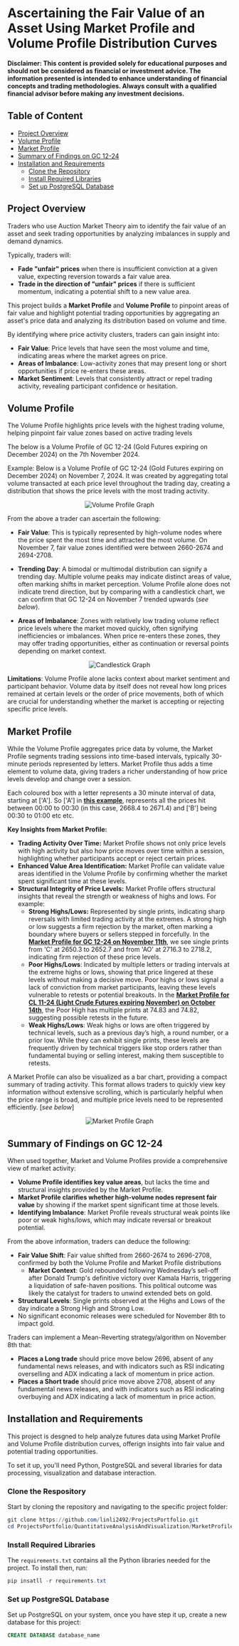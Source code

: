 # Ascertaining the Fair Value of an Asset Using Market Profile and Volume Profile Distribution Curves

**Disclaimer: This content is provided solely for educational purposes and should not be considered as financial or investment advice. The information presented is intended to enhance understanding of financial concepts and trading methodologies. Always consult with a qualified financial advisor before making any investment decisions.**

## Table of Content
- [Project Overview](#project-overview)
- [Volume Profile](#volume-profile)
- [Market Profile](#market-profile)
- [Summary of Findings on GC 12-24](#summary-of-findings-on-gc-12-24)
- [Installation and Requirements](#installation-and-requirements)
  - [Clone the Repository](#clone-the-repository)
  - [Install Required Libraries](#install-required-libraries)
  - [Set up PostgreSQL Database](#set-up-postgresql-database)

## Project Overview
Traders who use Auction Market Theory aim to identify the fair value of an asset and seek trading opportunities by analyzing imbalances in supply and demand dynamics.

Typically, traders will:
- **Fade "unfair" prices** when there is insufficient conviction at a given value, expecting reversion towards a fair value area.
- **Trade in the direction of "unfair" prices** if there is sufficient momentum, indicating a potential shift to a new value area.

This project builds a **Market Profile** and **Volume Profile** to pinpoint areas of fair value and highlight potential trading opportunities by aggregating an asset's price data and analyzing its distribution based on volume and time. 

By identifying where price activity clusters, traders can gain insight into: 
- **Fair Value**: Price levels that have seen the most volume and time, indicating areas where the market agrees on price.  
- **Areas of Imbalance**: Low-activity zones that may present long or short opportunities if price re-enters these areas. 
- **Market Sentiment**: Levels that consistently attract or repel trading activity, revealing participant confidence or hesitation. 

## Volume Profile

The Volume Profile highlights price levels with the highest trading volume, helping pinpoint fair value zones based on active trading levels

The below is a Volume Profile of GC 12-24 (Gold Futures expiring on December 2024) on the 7th November 2024. 

Example: Below is a Volume Profile of GC 12-24 (Gold Futures expiring on December 2024) on November 7, 2024. It was created by aggregating total volume transacted at each price level throughout the trading day, creating a distribution that shows the price levels with the most trading activity.

<p align="center">
  <img src="/QuantitativeAnalysisAndVisualization/MarketProfileVolumeProfile/images/VolumeProfile.png" alt="Volume Profile Graph">
</p>

From the above a trader can ascertain the following: 

- **Fair Value**: This is typically represented by high-volume nodes where the price spent the most time and attracted the most volume. On November 7, fair value zones identified were between 2660-2674 and 2694-2708.
    
- **Trending Day**: A bimodal or multimodal distribution can signify a trending day. Multiple volume peaks may indicate distinct areas of value, often marking shifts in market perception. Volume Profile alone does not indicate trend direction, but by comparing with a candlestick chart, we can confirm that GC 12-24 on November 7 trended upwards (*see below*).
  
- **Areas of Imbalance**: Zones with relatively low trading volume reflect price levels where the market moved quickly, often signifying inefficiencies or imbalances. When price re-enters these zones, they may offer trading opportunities, either as continuation or reversal points depending on market context.

<p align="center">
  <img src="/QuantitativeAnalysisAndVisualization/MarketProfileVolumeProfile/images/Candlestick.png" alt="Candlestick Graph">
</p>

**Limitations**: Volume Profile alone lacks context about market sentiment and participant behavior. Volume data by itself does not reveal how long prices remained at certain levels or the order of price movements, both of which are crucial for understanding whether the market is accepting or rejecting specific price levels.

## Market Profile

While the Volume Profile aggregates price data by volume, the Market Profile segments trading sessions into time-based intervals, typically 30-minute periods represented by letters. Market Profile thus adds a time element to volume data, giving traders a richer understanding of how price levels develop and change over a session.

Each coloured box with a letter represents a 30 minute interval of data, starting at ['A']. So ['A'] in [**this example**](https://github.com/linli2492/ProjectsPortfolio/tree/main/QuantitativeAnalysisAndVisualization/MarketProfileVolumeProfile/images/MarketProfileTPO.png), represents all the prices hit between 00:00 to 00:30 (in this case, 2668.4 to 2671.4) and ['B'] being 00:30 to 01:00 etc etc. 

**Key Insights from Market Profile:**
- **Trading Activity Over Time:** Market Profile shows not only price levels with high activity but also how price moves over time within a session, highlighting whether participants accept or reject certain prices.
- **Enhanced Value Area Identification:** Market Profile can validate value areas identified in the Volume Profile by confirming whether the market spent significant time at these levels.
- **Structural Integrity of Price Levels:** Market Profile offers structural insights that reveal the strength or weakness of highs and lows. For example:
  - **Strong Highs/Lows:** Represented by single prints, indicating sharp reversals with limited trading activity at the extremes. A strong high or low suggests a firm rejection by the market, often marking a boundary where buyers or sellers stepped in forcefully. In the [**Market Profile for GC 12-24 on November 11th**](https://github.com/linli2492/ProjectsPortfolio/tree/main/QuantitativeAnalysisAndVisualization/MarketProfileVolumeProfile/images/MarketProfileTPO.png), we see single prints from 'C' at 2650.3 to 2652.7 and from 'AO' at 2716.3 to 2718.2, indicating firm rejection of these price levels.
  - **Poor Highs/Lows**: Indicated by multiple letters or trading intervals at the extreme highs or lows, showing that price lingered at these levels without making a decisive move. Poor highs or lows signal a lack of conviction from market participants, leaving these levels vulnerable to retests or potential breakouts. In the [**Market Profile for CL 11-24 (Light Crude Futures expiring November) on October 14th**](https://github.com/linli2492/ProjectsPortfolio/tree/main/QuantitativeAnalysisAndVisualization/MarketProfileVolumeProfile/images/MarketProfileTPOCL11-24.png), the Poor High has multiple prints at 74.83 and 74.82, suggesting possible retests in the future.
  - **Weak Highs/Lows**: Weak highs or lows are often triggered by technical levels, such as a previous day’s high, a round number, or a prior low. While they can exhibit single prints, these levels are frequently driven by technical triggers like stop orders rather than fundamental buying or selling interest, making them susceptible to retests.

A Market Profile can also be visualized as a bar chart, providing a compact summary of trading activity. This format allows traders to quickly view key information without extensive scrolling, which is particularly helpful when the price range is broad, and multiple price levels need to be represented efficiently. [*see below*]

<p align="center">
  <img src="/QuantitativeAnalysisAndVisualization/MarketProfileVolumeProfile/images/MarketProfile.png" alt="Market Profile Graph">
</p>

## Summary of Findings on GC 12-24

When used together, Market and Volume Profiles provide a comprehensive view of market activity:
- **Volume Profile identifies key value areas**, but lacks the time and structural insights provided by the Market Profile.
- **Market Profile clarifies whether high-volume nodes represent fair value** by showing if the market spent significant time at those levels.
- **Identifying Imbalance**: Market Profile reveals structural weak points like poor or weak highs/lows, which may indicate reversal or breakout potential.

From the above information, traders can deduce the following: 
- **Fair Value Shift**: Fair value shifted from 2660-2674 to 2696-2708, confirmed by both the Volume Profile and Market Profile distributions
  - **Market Context**: Gold rebounded following Wednesday’s sell-off after Donald Trump's definitive victory over Kamala Harris, triggering a liquidation of safe-haven positions. This political outcome was likely the catalyst for traders to unwind extended bets on gold.
- **Structural Levels**: Single prints observed at the Highs and Lows of the day indicate a Strong High and Strong Low.
- No significant economic releases were scheduled for November 8th to impact gold.

Traders can implement a Mean-Reverting strategy/algorithm on November 8th that:
- **Places a Long trade** should price move below 2696, absent of any fundamental news releases, and with indicators such as RSI indicating overselling and ADX indicating a lack of momentum in price action.
- **Places a Short trade** should price move above 2708, absent of any fundamental news releases, and with indicators such as RSI indicating overbuying and ADX indicating a lack of momentum in price action.

## Installation and Requirements

This project is desgned to help analyze futures data using Market Profile and Volume Profile distribution curves, offerign insights into fair value and potential trading opportunities. 

To set it up, you'll need Python, PostgreSQL and several libraries for data processing, visualization and database interaction. 

### Clone the Respository
Start by cloning the repository and navigating to the specific project folder:
```powershell
git clone https://github.com/linli2492/ProjectsPortfolio.git
cd ProjectsPortfolio/QuantitativeAnalysisAndVisualization/MarketProfileVolumeProfile
```

### Install Required Libraries
The ```requirements.txt``` contains all the Python libraries needed for the project. To install then, run: 

```powershell
pip insatll -r requirements.txt
```

### Set up PostgreSQL Database

Set up PostgreSQL on your system, once you have step it up, create a new database for this project:
```sql
CREATE DATABASE database_name
```



